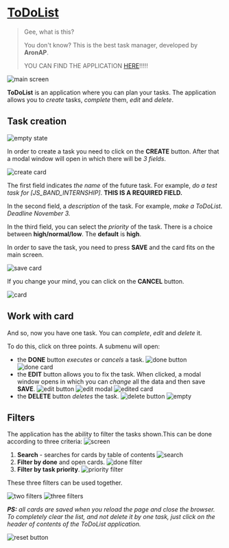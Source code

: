 # [ToDoList](https://aronap.github.io/ToDoList/dist/) #

> Gee, what is this?
>  
> You don't know?
> This is the best task manager, developed by **AronAP**.
>  
> YOU CAN FIND THE APPLICATION [HERE](https://aronap.github.io/ToDoList/dist/)!!!!!

![main screen][1]

**ToDoList** is an application where you can plan your tasks. The application allows you to *create* tasks, *complete* them, *edit* and *delete*.

## Task creation ##

![empty state][2]

In order to create a task you need to click on the **CREATE** button.  After that a modal window will open in which there will be *3 fields*.

![create card][3]

The first field indicates *the name* of the future task. For example, *do a test task for [JS_BAND_INTERNSHIP]*.  **THIS IS A REQUIRED FIELD.**

In the second field, a *description* of the task.  For example, *make a ToDoList.  Deadline November 3.*

In the third field, you can select the *priority* of the task.  There is a choice between **high/normal/low**.  The **default** is **high**.

In order to save the task, you need to press **SAVE** and the card fits on the main screen.

![save card][4]

If you change your mind, you can click on the **CANCEL** button.

![card][5]

## Work with card ##

And so, now you have one task.  You can *complete*, *edit* and *delete* it.

To do this, click on three points. A submenu will open:

- the **DONE** button *executes* or *cancels* a task.
![done button][6]
![done card][7]
- the **EDIT** button allows you to fix the task.  When clicked, a modal window opens in which you can *change* all the data and then save **SAVE**.
![edit button][8]
![edit modal][9]
![edited card][10]
- the **DELETE** button *deletes* the task.
![delete button][11]
![empty][12]

## Filters ##

The application has the ability to filter the tasks shown.This can be done according to three criteria:
![screen][15]

1. **Search** - searches for cards by table of contents
    ![search][13]
2. **Filter by done** and open cards.
    ![done filter][14]
3. **Filter by task priority**.
    ![priority filter][16]

These three filters can be used together.

![two filters][17]
![three filters][18]

***PS:** all cards are saved when you reload the page and close the browser.  To completely clear the list, and not delete it by one task, just click on the header of contents of the ToDoList application.*

![reset button][19]

[1]:src/img/app_main.png
[2]:src/img/empty.png
[3]:src/img/create_button.png
[4]:src/img/save.png
[5]:src/img/card.png
[6]:src/img/done_button.png
[7]:src/img/done.png
[8]:src/img/edit_button.png
[9]:src/img/edit.png
[10]:src/img/is_edit.png
[11]:src/img/delete_button.png
[12]:src/img/is_delete.png
[13]:src/img/search.png
[14]:src/img/done_filter.png
[15]:src/img/screen.png
[16]:src/img/normal_filter.png
[17]:src/img/search_open.png
[18]:src/img/search_open_normal.png
[19]:src/img/reset.png
